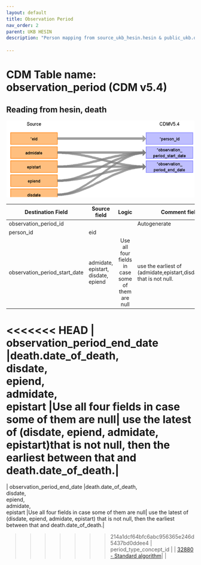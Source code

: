 ```yaml
---
layout: default
title: Observation Period
nav_order: 2
parent: UKB HESIN
description: "Person mapping from source_ukb_hesin.hesin & public_ukb.death tables"

---
```


# CDM Table name: observation_period (CDM v5.4)

## Reading from hesin, death

![](images/ukb_hesin_to_op.png)

| Destination Field | Source field | Logic | Comment field |
| --- | --- | :---: | --- |
| observation_period_id |  |  |  Autogenerate|
| person_id | eid | | |
| observation_period_start_date | admidate,<br>epistart,<br>disdate,<br>epiend| Use all four fields in case some of them are null | use the earliest of (admidate,epistart,disdate,epiend) that is not null.|
<<<<<<< HEAD
| observation_period_end_date |death.date_of_death,<br>disdate,<br>epiend,<br>admidate,<br>epistart |Use all four fields in case some of them are null| use the latest of (disdate, epiend, admidate, epistart)that is not null, then the earliest between that and death.date_of_death.|
=======
| observation_period_end_date |death.date_of_death,<br>disdate,<br>epiend,<br>admidate,<br>epistart |Use all four fields in case some of them are null| use the latest of (disdate, epiend, admidate, epistart) that is not null, then the earliest between that and death.date_of_death.|
>>>>>>> 214a1dcf64bfc6abc956365e246d5437bd0ddee4
| period_type_concept_id | | [32880 - Standard algorithm](https://athena.ohdsi.org/search-terms/terms/32880)| |
